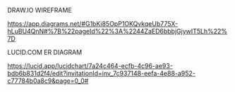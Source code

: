 
DRAW.IO WIREFRAME

https://app.diagrams.net/#G1bKi85OpP1OKQvkqeUb775X-hLuBU4QnN#%7B%22pageId%22%3A%2244ZaED6bbbjGjywIT5Lh%22%7D


LUCID.COM
ER DIAGRAM

https://lucid.app/lucidchart/7a24c464-ecfb-4c96-ae93-bdb6b831d2f4/edit?invitationId=inv_7c937148-eefa-4e88-a952-c77784b0a8c9&page=0_0#

